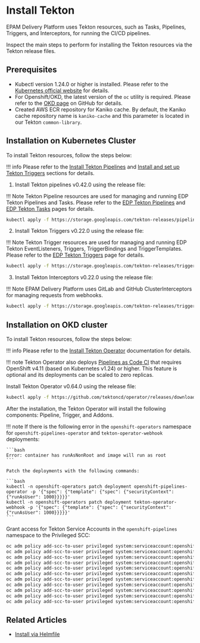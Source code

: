 # Install Tekton

EPAM Delivery Platform uses Tekton resources, such as Tasks, Pipelines, Triggers, and Interceptors, for running the CI/CD pipelines.

Inspect the main steps to perform for installing the Tekton resources via the Tekton release files.

## Prerequisites

* Kubectl version 1.24.0 or higher is installed. Please refer to the [Kubernetes official website](https://v1-24.docs.kubernetes.io/releases/download/) for details.
* For Openshift/OKD, the latest version of the `oc` utility is required. Please refer to the [OKD page](https://github.com/okd-project/okd/releases) on GitHub for details.
* Created AWS ECR repository for Kaniko cache. By default, the Kaniko cache repository name is `kaniko-cache` and this parameter is located in our Tekton `common-library`.

## Installation on Kubernetes Cluster

To install Tekton resources, follow the steps below:

!!! info
    Please refer to the [Install Tekton Pipelines](https://tekton.dev/docs/installation/pipelines/) and
    [Install and set up Tekton Triggers](https://tekton.dev/docs/installation/triggers/) sections for details.

1. Install Tekton pipelines v0.42.0 using the release file:

  !!! Note
      Tekton Pipeline resources are used for managing and running EDP Tekton Pipelines and Tasks.
      Please refer to the [EDP Tekton Pipelines](https://github.com/epam/edp-tekton/tree/master/charts/pipelines-library/templates/pipelines) and
      [EDP Tekton Tasks](https://github.com/epam/edp-tekton/tree/master/charts/pipelines-library/templates/tasks) pages for details.

   ```bash
   kubectl apply -f https://storage.googleapis.com/tekton-releases/pipeline/previous/v0.42.0/release.yaml
   ```

2. Install Tekton Triggers v0.22.0 using the release file:

  !!! Note
      Tekton Trigger resources are used for managing and running EDP Tekton EventListeners, Triggers, TriggerBindings and TriggerTemplates.
      Please refer to the [EDP Tekton Triggers](https://github.com/epam/edp-tekton/tree/master/charts/pipelines-library/templates/triggers) page for details.

   ```bash
   kubectl apply -f https://storage.googleapis.com/tekton-releases/triggers/previous/v0.22.0/release.yaml
   ```

3. Install Tekton Interceptors v0.22.0 using the release file:

  !!! Note
      EPAM Delivery Platform uses GitLab and GitHub ClusterInterceptors for managing requests from webhooks.

   ```bash
   kubectl apply -f https://storage.googleapis.com/tekton-releases/triggers/previous/v0.22.0/interceptors.yaml
   ```

## Installation on OKD cluster

To install Tekton resources, follow the steps below:

!!! info
    Please refer to the [Install Tekton Operator](https://tekton.dev/docs/operator/) documentation for details.

!!! note
    Tekton Operator also deploys [Pipelines as Code CI](https://pipelinesascode.com/) that requires OpenShift v4.11 (based on Kubernetes v1.24) or higher. This feature is optional and its deployments can be scaled to zero replicas.

Install Tekton Operator v0.64.0 using the release file:

```bash
kubectl apply -f https://github.com/tektoncd/operator/releases/download/v0.64.0/openshift-release.yaml
```

After the installation, the Tekton Operator will install the following components: Pipeline, Trigger, and Addons.

!!! note
    If there is the following error in the `openshift-operators` namespace for `openshift-pipelines-operator` and `tekton-operator-webhook` deployments:

    ```bash
    Error: container has runAsNonRoot and image will run as root
    ```

    Patch the deployments with the following commands:

    ```bash
    kubectl -n openshift-operators patch deployment openshift-pipelines-operator -p '{"spec": {"template": {"spec": {"securityContext": {"runAsUser": 1000}}}}}'
    kubectl -n openshift-operators patch deployment tekton-operator-webhook -p '{"spec": {"template": {"spec": {"securityContext": {"runAsUser": 1000}}}}}'
    ```

Grant access for Tekton Service Accounts in the `openshift-pipelines` namespace to the Privileged SCC:

```bash
oc adm policy add-scc-to-user privileged system:serviceaccount:openshift-pipelines:tekton-operators-proxy-webhook
oc adm policy add-scc-to-user privileged system:serviceaccount:openshift-pipelines:tekton-pipelines-controller
oc adm policy add-scc-to-user privileged system:serviceaccount:openshift-pipelines:tekton-pipelines-resolvers
oc adm policy add-scc-to-user privileged system:serviceaccount:openshift-pipelines:tekton-pipelines-webhook
oc adm policy add-scc-to-user privileged system:serviceaccount:openshift-pipelines:tekton-triggers-controller
oc adm policy add-scc-to-user privileged system:serviceaccount:openshift-pipelines:tekton-triggers-core-interceptors
oc adm policy add-scc-to-user privileged system:serviceaccount:openshift-pipelines:tekton-triggers-webhook
oc adm policy add-scc-to-user privileged system:serviceaccount:openshift-pipelines:pipelines-as-code-controller
oc adm policy add-scc-to-user privileged system:serviceaccount:openshift-pipelines:pipelines-as-code-watcher
oc adm policy add-scc-to-user privileged system:serviceaccount:openshift-pipelines:pipelines-as-code-webhook
oc adm policy add-scc-to-user privileged system:serviceaccount:openshift-pipelines:default
```

## Related Articles

* [Install via Helmfile](install-via-helmfile.md)
